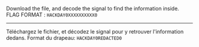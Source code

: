Download the file, and decode the signal to find the information inside.
FLAG FORMAT : `HACKDAY0XXXXXXXXXX0`

-------------------------------

Téléchargez le fichier, et décodez le signal pour y retrouver l'information dedans.
Format du drapeau: `HACKDAY0REDACTED0`
